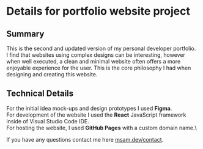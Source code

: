 # Details for portfolio website project
## Summary
This is the second and updated version of my personal developer portfolio.\
I find that websites using complex designs can be interesting, however when well executed, a clean and minimal website often offers a more enjoyable experience for the user. This is the core philosophy I had when designing and creating this website. 

## Technical Details
For the initial idea mock-ups and design prototypes I used **Figma**.\
For development of the website I used the **React** JavaScript framework inside of Visual Studio Code IDE.\
For hosting the website, I used **GitHub Pages** with a custom domain name.\


If you have any questions contact me here [msam.dev/contact](https://msam.dev/contact).
